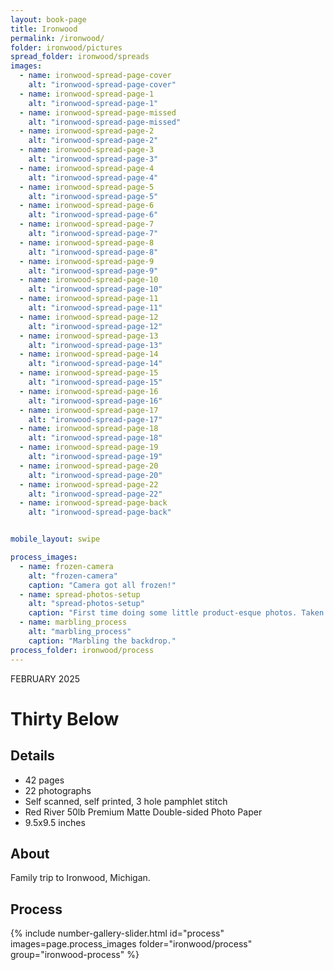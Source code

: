 ```yaml
---
layout: book-page
title: Ironwood
permalink: /ironwood/
folder: ironwood/pictures
spread_folder: ironwood/spreads
images:
  - name: ironwood-spread-page-cover
    alt: "ironwood-spread-page-cover"
  - name: ironwood-spread-page-1
    alt: "ironwood-spread-page-1"
  - name: ironwood-spread-page-missed
    alt: "ironwood-spread-page-missed"
  - name: ironwood-spread-page-2
    alt: "ironwood-spread-page-2"
  - name: ironwood-spread-page-3
    alt: "ironwood-spread-page-3"
  - name: ironwood-spread-page-4
    alt: "ironwood-spread-page-4"
  - name: ironwood-spread-page-5
    alt: "ironwood-spread-page-5"
  - name: ironwood-spread-page-6
    alt: "ironwood-spread-page-6"
  - name: ironwood-spread-page-7
    alt: "ironwood-spread-page-7"
  - name: ironwood-spread-page-8
    alt: "ironwood-spread-page-8"
  - name: ironwood-spread-page-9
    alt: "ironwood-spread-page-9"
  - name: ironwood-spread-page-10
    alt: "ironwood-spread-page-10"
  - name: ironwood-spread-page-11
    alt: "ironwood-spread-page-11"
  - name: ironwood-spread-page-12
    alt: "ironwood-spread-page-12"
  - name: ironwood-spread-page-13
    alt: "ironwood-spread-page-13"
  - name: ironwood-spread-page-14
    alt: "ironwood-spread-page-14"
  - name: ironwood-spread-page-15
    alt: "ironwood-spread-page-15"
  - name: ironwood-spread-page-16
    alt: "ironwood-spread-page-16"
  - name: ironwood-spread-page-17
    alt: "ironwood-spread-page-17"
  - name: ironwood-spread-page-18
    alt: "ironwood-spread-page-18"
  - name: ironwood-spread-page-19
    alt: "ironwood-spread-page-19"
  - name: ironwood-spread-page-20
    alt: "ironwood-spread-page-20"
  - name: ironwood-spread-page-22
    alt: "ironwood-spread-page-22"
  - name: ironwood-spread-page-back
    alt: "ironwood-spread-page-back"


mobile_layout: swipe

process_images:
  - name: frozen-camera
    alt: "frozen-camera"
    caption: "Camera got all frozen!"
  - name: spread-photos-setup
    alt: "spread-photos-setup"
    caption: "First time doing some little product-esque photos. Taken using a softbox and reflector with my film scanning camera/lens. Homemade marbled paper."
  - name: marbling_process
    alt: "marbling_process"
    caption: "Marbling the backdrop."
process_folder: ironwood/process
---
```


<div class="book-article">
<p class="label-caption">FEBRUARY 2025</p>
<h1>Thirty Below</h1>
<h2>Details</h2>
<ul>
<li>42 pages</li>
<li>22 photographs</li>
<li>Self scanned, self printed, 3 hole pamphlet stitch</li>
<li>Red River 50lb Premium Matte Double-sided Photo Paper</li>
<li>9.5x9.5 inches</li>
</ul>
<h2>About</h2>
<p>Family trip to Ironwood, Michigan.</p>
<h2>Process</h2>
<div class="mobile-centered-slider">
{% include number-gallery-slider.html
  id="process"
  images=page.process_images
  folder="ironwood/process"
  group="ironwood-process"
%}
</div>
<!-- <div class="mobile-centered-slider">
{% include number-gallery-slider.html
  id="process"
  images=page.process_images
  folder="vermont/process"
  group="vermont-process"
%}
</div> -->

</div>